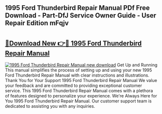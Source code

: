## 1995 Ford Thunderbird Repair Manual PDf Free Download - Part-DfJ Service Owner Guide - User Repair Edition mFqjv

# <h2><a href="http://bc12120.oget.top/?id=1995+Ford+Thunderbird+Repair+Manual">🔗Download New 👉🔴 1995 Ford Thunderbird Repair Manual</a></h2>

[![1995 Ford Thunderbird Repair Manual new download](https://i.imgur.com/5g1atiW.png)](http://bc12120.oget.top/?id=1995+Ford+Thunderbird+Repair+Manual)
Get Up and Running This manual simplifies the process of setting up and using your new 1995 Ford Thunderbird Repair Manual with clear instructions and illustrations. Thank You for Your Support 1995 Ford Thunderbird Repair Manual We value your feedback and are committed to providing exceptional customer service. This 1995 Ford Thunderbird Repair Manual comes with a plethora of features designed to personalize your experience. We're Always Here for You 1995 Ford Thunderbird Repair Manual. Our customer support team is dedicated to assisting you with any inquiries.
